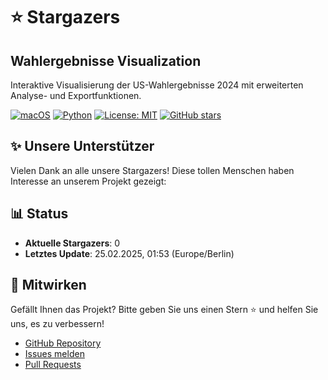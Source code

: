 # ⭐ Stargazers

## Wahlergebnisse Visualization

Interaktive Visualisierung der US-Wahlergebnisse 2024 mit erweiterten Analyse- und Exportfunktionen.

[![macOS](https://img.shields.io/badge/macOS-000000?style=for-the-badge&logo=apple&logoColor=white)](https://www.apple.com/macos)
[![Python](https://img.shields.io/badge/python-3.11+-blue.svg?style=for-the-badge&logo=python&logoColor=white)](https://www.python.org)
[![License: MIT](https://img.shields.io/badge/License-MIT-yellow.svg?style=for-the-badge)](https://opensource.org/licenses/MIT)
[![GitHub stars](https://img.shields.io/badge/Stars-0-brightgreen.svg?style=for-the-badge)](https://github.com/ju1-eu/wahlergebnisse_visualization/stargazers)

## ✨ Unsere Unterstützer

Vielen Dank an alle unsere Stargazers! Diese tollen Menschen haben Interesse an unserem Projekt gezeigt:



## 📊 Status

- **Aktuelle Stargazers**: 0
- **Letztes Update**: 25.02.2025, 01:53 (Europe/Berlin)

## 🤝 Mitwirken

Gefällt Ihnen das Projekt? Bitte geben Sie uns einen Stern ⭐ und helfen Sie uns, es zu verbessern!

- [GitHub Repository](https://github.com/ju1-eu/wahlergebnisse_visualization)
- [Issues melden](https://github.com/ju1-eu/wahlergebnisse_visualization/issues)
- [Pull Requests](https://github.com/ju1-eu/wahlergebnisse_visualization/pulls)